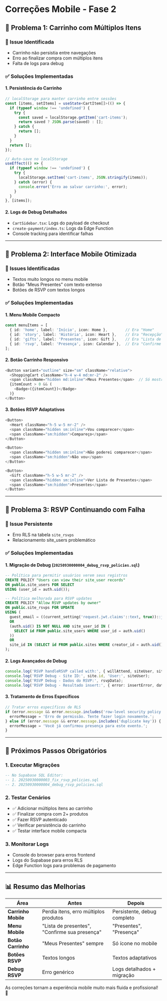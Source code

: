 # Correções Mobile - Fase 2

## 🛒 **Problema 1: Carrinho com Múltiplos Itens**

### 🐛 **Issue Identificada**
- Carrinho não persistia entre navegações
- Erro ao finalizar compra com múltiplos itens
- Falta de logs para debug

### ✅ **Soluções Implementadas**

#### 1. **Persistência do Carrinho**
```typescript
// localStorage para manter carrinho entre sessões
const [items, setItems] = useState<CartItem[]>(() => {
  if (typeof window !== 'undefined') {
    try {
      const saved = localStorage.getItem('cart-items');
      return saved ? JSON.parse(saved) : [];
    } catch {
      return [];
    }
  }
  return [];
});

// Auto-save no localStorage
useEffect(() => {
  if (typeof window !== 'undefined') {
    try {
      localStorage.setItem('cart-items', JSON.stringify(items));
    } catch (error) {
      console.error('Erro ao salvar carrinho:', error);
    }
  }
}, [items]);
```

#### 2. **Logs de Debug Detalhados**
- `CartSidebar.tsx`: Logs do payload de checkout
- `create-payment/index.ts`: Logs da Edge Function
- Console tracking para identificar falhas

---

## 📱 **Problema 2: Interface Mobile Otimizada**

### 🐛 **Issues Identificadas**
- Textos muito longos no menu mobile
- Botão "Meus Presentes" com texto extenso
- Botões de RSVP com textos longos

### ✅ **Soluções Implementadas**

#### 1. **Menu Mobile Compacto**
```typescript
const menuItems = [
  { id: 'home', label: 'Início', icon: Home },        // Era "Home"
  { id: 'story', label: 'História', icon: Heart },    // Era "Recepção"  
  { id: 'gifts', label: 'Presentes', icon: Gift },    // Era "Lista de presentes"
  { id: 'rsvp', label: 'Presença', icon: Calendar },  // Era "Confirme sua presença"
];
```

#### 2. **Botão Carrinho Responsivo**
```typescript
<Button variant="outline" size="sm" className="relative">
  <ShoppingCart className="h-4 w-4 md:mr-2" />
  <span className="hidden md:inline">Meus Presentes</span>  // Só mostra no desktop
  {itemCount > 0 && (
    <Badge>({itemCount})</Badge>
  )}
</Button>
```

#### 3. **Botões RSVP Adaptativos**
```typescript
<Button>
  <Heart className="h-5 w-5 mr-2" />
  <span className="hidden sm:inline">Vou comparecer</span>
  <span className="sm:hidden">Compareço</span>
</Button>

<Button>
  <span className="hidden sm:inline">Não poderei comparecer</span>
  <span className="sm:hidden">Não vou</span>
</Button>

<Button>
  <Gift className="h-5 w-5 mr-2" />
  <span className="hidden sm:inline">Ver Lista de Presentes</span>
  <span className="sm:hidden">Presentes</span>
</Button>
```

---

## 📝 **Problema 3: RSVP Continuando com Falha**

### 🐛 **Issue Persistente**
- Erro RLS na tabela `site_rsvps`
- Relacionamento site_users problemático

### ✅ **Soluções Implementadas**

#### 1. **Migração de Debug** (`20250930000004_debug_rsvp_policies.sql`)
```sql
-- Política para permitir usuários verem seus registros
CREATE POLICY "Users can view their site_user records" 
ON public.site_users FOR SELECT 
USING (user_id = auth.uid());

-- Política melhorada para RSVP updates
CREATE POLICY "Allow RSVP updates by owner" 
ON public.site_rsvps FOR UPDATE 
USING (
  guest_email = ((current_setting('request.jwt.claims'::text, true))::json ->> 'email'::text)
  OR 
  (auth.uid() IS NOT NULL AND site_user_id IN (
    SELECT id FROM public.site_users WHERE user_id = auth.uid()
  ))
  OR
  site_id IN (SELECT id FROM public.sites WHERE creator_id = auth.uid())
);
```

#### 2. **Logs Avançados de Debug**
```typescript
console.log('RSVP handleRSVP called with:', { willAttend, siteUser, site });
console.log('RSVP Debug - Site ID:', site.id, 'User:', siteUser);
console.log('RSVP Debug - Dados do RSVP:', rsvpData);
console.log('RSVP Debug - Resultado insert:', { error: insertError, data: insertData });
```

#### 3. **Tratamento de Erros Específicos**
```typescript
// Tratar erros específicos de RLS
if (error.message && error.message.includes('row-level security policy')) {
  errorMessage = 'Erro de permissão. Tente fazer login novamente.';
} else if (error.message && error.message.includes('duplicate key')) {
  errorMessage = 'Você já confirmou presença para este evento.';
}
```

---

## 🚀 **Próximos Passos Obrigatórios**

### 1. **Executar Migrações**
```sql
-- No Supabase SQL Editor:
-- 1. 20250930000003_fix_rsvp_policies.sql
-- 2. 20250930000004_debug_rsvp_policies.sql
```

### 2. **Testar Cenários**
- ✅ Adicionar múltiplos itens ao carrinho
- ✅ Finalizar compra com 2+ produtos
- ✅ Fazer RSVP autenticado
- ✅ Verificar persistência do carrinho
- ✅ Testar interface mobile compacta

### 3. **Monitorar Logs**
- Console do browser para erros frontend
- Logs do Supabase para erros RLS
- Edge Function logs para problemas de pagamento

---

## 📊 **Resumo das Melhorias**

| Área | Antes | Depois |
|------|-------|---------|
| **Carrinho Mobile** | Perdia itens, erro múltiplos produtos | Persistente, debug completo |
| **Menu Mobile** | "Lista de presentes", "Confirme sua presença" | "Presentes", "Presença" |
| **Botão Carrinho** | "Meus Presentes" sempre | Só ícone no mobile |
| **Botões RSVP** | Textos longos | Textos adaptativos |
| **Debug RSVP** | Erro genérico | Logs detalhados + migração |

As correções tornam a experiência mobile muito mais fluida e profissional! 🎯
